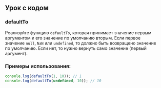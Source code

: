 ## Урок с кодом

### defaultTo

Реализуйте функцию `defaultTo`, которая принимает значение первым аргументом и его значение по умолчанию вторым. Если первое значение `null`, `NaN` или `undefined`, то должно быть возвращено значение по умолчанию. Если нет, то нужно вернуть само значение (первый аргумент).

### Примеры использования:

```javascript
console.log(defaultTo(1, 10)); // 1
console.log(defaultTo(undefined, 10)); // 10
